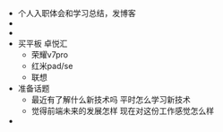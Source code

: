 - 个人入职体会和学习总结，发博客
-
-
- 买平板 卓悦汇
	- 荣耀v7pro
	- 红米pad/se
	- 联想
- 准备话题
	- 最近有了解什么新技术吗 平时怎么学习新技术
	- 觉得前端未来的发展怎样 现在对这份工作感觉怎么样
-